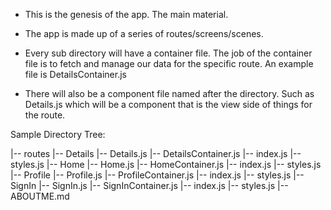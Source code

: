 * This is the genesis of the app. The main material.

- The app is made up of a series of
  routes/screens/scenes.

- Every sub directory will have a container file. The
  job of the container file is to fetch and manage our
  data for the specific route. An example file is
  DetailsContainer.js

- There will also be a component file named after the
  directory. Such as Details.js which will be a
  component that is the view side of things for the
  route.

Sample Directory Tree:

|-- routes
    |-- Details
        |-- Details.js
        |-- DetailsContainer.js
        |-- index.js
        |-- styles.js
    |-- Home
        |-- Home.js
        |-- HomeContainer.js
        |-- index.js
        |-- styles.js
    |-- Profile
        |-- Profile.js
        |-- ProfileContainer.js
        |-- index.js
        |-- styles.js
    |-- SignIn
        |-- SignIn.js
        |-- SignInContainer.js
        |-- index.js
        |-- styles.js
    |-- ABOUTME.md
